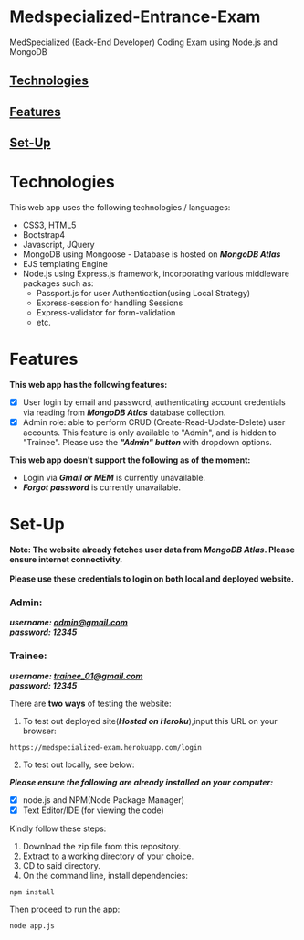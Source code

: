 # Medspecialized-Entrance-Exam
MedSpecialized (Back-End Developer) Coding Exam using Node.js and MongoDB

## [Technologies](#Technologies) <br>
## [Features](#Features) <br>
## [Set-Up](#Set-Up) <br>


# Technologies
This web app uses the following technologies / languages:
* CSS3, HTML5
* Bootstrap4
* Javascript, JQuery
* MongoDB using Mongoose - Database is hosted on ***MongoDB Atlas***
* EJS templating Engine
* Node.js using Express.js framework, incorporating various middleware packages such as:
  - Passport.js for user Authentication(using Local Strategy)
  - Express-session for handling Sessions
  - Express-validator for form-validation
  - etc.
  
# Features

**This web app has the following features:**
- [x] User login by email and password, authenticating account credentials via reading from ***MongoDB Atlas*** database collection.
- [x] Admin role: able to perform CRUD (Create-Read-Update-Delete) user accounts. This feature is only available to "Admin", and is hidden to "Trainee". Please use the ***"Admin" button*** with dropdown options.

**This web app doesn't support the following as of the moment:**
- Login via ***Gmail or MEM*** is currently unavailable.
- ***Forgot password*** is currently unavailable.


# Set-Up
**Note: The website already fetches user data from ***MongoDB Atlas***. Please ensure internet connectivity.** <br><br>
**Please use these credentials to login on both local and deployed website.** <br>
### Admin:
***username: admin@gmail.com*** <br>
***password: 12345***

### Trainee:
***username: trainee_01@gmail.com*** <br>
***password: 12345***

There are **two ways** of testing the website:
1. To test out deployed site(***Hosted on Heroku***),input this URL on your browser:
```
https://medspecialized-exam.herokuapp.com/login
```
2. To test out locally, see below:

***Please ensure the following are already installed on your computer:***
- [x] node.js and NPM(Node Package Manager)
- [x] Text Editor/IDE (for viewing the code)

Kindly follow these steps:
1. Download the zip file from this repository.
2. Extract to a working directory of your choice.
3. CD to said directory.
4. On the command line, install dependencies:
``` node
npm install
```
Then proceed to run the app:
```node
node app.js
```

